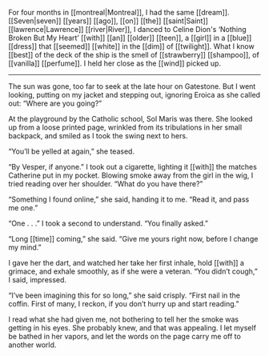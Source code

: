 For four months in [[montreal|Montreal]], I had the same [[dream]]. [[Seven|seven]] [[years]] [[ago]], [[on]] [[the]] [[saint|Saint]] [[lawrence|Lawrence]] [[river|River]], I danced to Celine Dion's ‘Nothing Broken But My Heart’ [[with]] [[an]] [[older]] [[teen]], a [[girl]] in a [[blue]] [[dress]] that [[seemed]] [[white]] in the [[dim]] of [[twilight]]. What I know [[best]] of the deck of the ship is the smell of [[strawberry]] [[shampoo]], of [[vanilla]] [[perfume]]. I held her close as the [[wind]] picked up.

***

The sun was gone, too far to seek at the late hour on Gatestone. But I went looking, putting on my jacket and stepping out, ignoring Eroica as she called out: “Where are you going?”

At the playground by the Catholic school, Sol Maris was there. She looked up from a loose printed page, wrinkled from its tribulations in her small backpack, and smiled as I took the swing next to hers.

“You’ll be yelled at again,” she teased.

“By Vesper, if anyone.” I took out a cigarette, lighting it [[with]] the matches Catherine put in my pocket. Blowing smoke away from the girl in the wig, I tried reading over her shoulder. “What do you have there?”

“Something I found online,” she said, handing it to me. “Read it, and pass me one.”

“One . . .” I took a second to understand. “You finally asked.”

“Long [[time]] coming,” she said. “Give me yours right now, before I change my mind.”

I gave her the dart, and watched her take her first inhale, hold [[with]] a grimace, and exhale smoothly, as if she were a veteran. “You didn’t cough,” I said, impressed.

“I’ve been imagining this for so long,” she said crisply. “First nail in the coffin. First of many, I reckon, if you don’t hurry up and start reading.”

I read what she had given me, not bothering to tell her the smoke was getting in his eyes. She probably knew, and that was appealing. I let myself be bathed in her vapors, and let the words on the page carry me off to another world.

